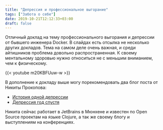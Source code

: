 ```yaml
---
title: "Депрессия и профессиональное выгорание"
tags: ["Забота о себе"]
date: 2019-10-21T12:12:33+03:00
draft: false
---
```


Отличный доклад на тему профессионального выгорания и депрессии от бывшего инженера Docker. В слайдах есть отсылка не несколько других докладов.
Тема на самом деле очень важная, и среди айтишников проблема довольно распространенная.
К своему ментальному здоровью нужно относиться не с меньшим вниманием, чем к физическому.

<!--more-->

{{< youtube m20KBFUuw-w >}}

В дополнение к докладу выше могу порекомендовать два блог поста от Никиты Прокопова:

- [История одной депрессии](https://tonsky.livejournal.com/317265.html)
- [Депрессия год спустя](https://tonsky.livejournal.com/322986.html)

Никита сейчас работает в JetBrains в Мюнхене и известен по Open Source проектам на языке Clojure, а так же своему блогу и выступлениям на конференциях.
